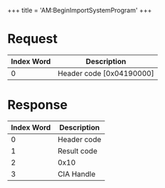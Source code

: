 +++
title = 'AM:BeginImportSystemProgram'
+++

# Request

| Index Word | Description                |
|------------|----------------------------|
| 0          | Header code \[0x04190000\] |

# Response

| Index Word | Description |
|------------|-------------|
| 0          | Header code |
| 1          | Result code |
| 2          | 0x10        |
| 3          | CIA Handle  |
